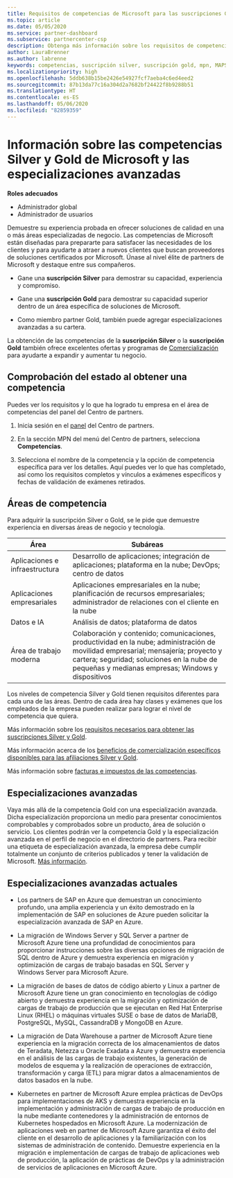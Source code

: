 ```yaml
---
title: Requisitos de competencias de Microsoft para las suscripciones Gold y Silver | Centro de partners
ms.topic: article
ms.date: 05/05/2020
ms.service: partner-dashboard
ms.subservice: partnercenter-csp
description: Obtenga más información sobre los requisitos de competencias para conseguir los niveles de suscripción Silver y Gold.
author: LauraBrenner
ms.author: labrenne
keywords: competencias, suscripción silver, suscripción gold, mpn, MAPS, competencia, Microsoft Partner Network, suscripción a la red, especializaciones avanzadas
ms.localizationpriority: high
ms.openlocfilehash: 5ddb638b15be2426e54927fcf7aeba4c6ed4eed2
ms.sourcegitcommit: 87b13da77c16a304d2a7682bf24422f8b9288b51
ms.translationtype: HT
ms.contentlocale: es-ES
ms.lasthandoff: 05/06/2020
ms.locfileid: "82859359"
---
```

# <a name="information-about-microsoft-silver-and-gold-competencies-and-advanced-specializations"></a>Información sobre las competencias Silver y Gold de Microsoft y las especializaciones avanzadas

**Roles adecuados**
-    Administrador global
-    Administrador de usuarios

Demuestre su experiencia probada en ofrecer soluciones de calidad en una o más áreas especializadas de negocio. Las competencias de Microsoft están diseñadas para prepararte para satisfacer las necesidades de los clientes y para ayudarte a atraer a nuevos clientes que buscan proveedores de soluciones certificados por Microsoft. Únase al nivel élite de partners de Microsoft y destaque entre sus compañeros.

- Gane una **suscripción Silver** para demostrar su capacidad, experiencia y compromiso.

- Gane una **suscripción Gold** para demostrar su capacidad superior dentro de un área específica de soluciones de Microsoft.

- Como miembro partner Gold, también puede agregar especializaciones avanzadas a su cartera.

La obtención de las competencias de la **suscripción Silver** o la **suscripción Gold** también ofrece excelentes ofertas y programas de [Comercialización](mpn-learn-about-go-to-market-benefits.md) para ayudarte a expandir y aumentar tu negocio.

## <a name="check-your-status-as-you-earn-a-competency"></a>Comprobación del estado al obtener una competencia

Puedes ver los requisitos y lo que ha logrado tu empresa en el área de competencias del panel del Centro de partners.

1. Inicia sesión en el [panel](https://partner.microsoft.com/dashboard/home) del Centro de partners.

2. En la sección MPN del menú del Centro de partners, selecciona **Competencias**. 

3. Selecciona el nombre de la competencia y la opción de competencia específica para ver los detalles. Aquí puedes ver lo que has completado, así como los requisitos completos y vínculos a exámenes específicos y fechas de validación de exámenes retirados.

## <a name="competency-areas"></a>Áreas de competencia

Para adquirir la suscripción Silver o Gold, se le pide que demuestre experiencia en diversas áreas de negocio y tecnología.

|**Área**            |**Subáreas**                    |
|--------------------|--------------------------------|
|Aplicaciones e infraestructura|Desarrollo de aplicaciones; integración de aplicaciones; plataforma en la nube; DevOps; centro de datos|
|Aplicaciones empresariales |Aplicaciones empresariales en la nube; planificación de recursos empresariales; administrador de relaciones con el cliente en la nube|
|Datos e IA|Análisis de datos; plataforma de datos|
|Área de trabajo moderna| Colaboración y contenido; comunicaciones, productividad en la nube; administración de movilidad empresarial; mensajería; proyecto y cartera; seguridad; soluciones en la nube de pequeñas y medianas empresas; Windows y dispositivos|

Los niveles de competencia Silver y Gold tienen requisitos diferentes para cada una de las áreas. Dentro de cada área hay clases y exámenes que los empleados de la empresa pueden realizar para lograr el nivel de competencia que quiera.


Más información sobre los [requisitos necesarios para obtener las suscripciones Silver y Gold](https://partner.microsoft.com/membership/competencies).

Más información acerca de los [beneficios de comercialización específicos disponibles para las afiliaciones Silver y Gold](mpn-learn-about-go-to-market-benefits.md). 

Más información sobre [facturas e impuestos de las competencias](mpn-view-print-maps-invoice.md).

## <a name="advanced-specializations"></a>Especializaciones avanzadas

Vaya más allá de la competencia Gold con una especialización avanzada. Dicha especialización proporciona un medio para presentar conocimientos comprobables y comprobados sobre un producto, área de solución o servicio. Los clientes podrán ver la competencia Gold y la especialización avanzada en el perfil de negocio en el directorio de partners. Para recibir una etiqueta de especialización avanzada, la empresa debe cumplir totalmente un conjunto de criterios publicados y tener la validación de Microsoft. [Más información](https://partner.microsoft.com/membership/competencies#tab-content-2). 

## <a name="the-current-advanced-specializations"></a>Especializaciones avanzadas actuales

- Los partners de SAP en Azure que demuestran un conocimiento profundo, una amplia experiencia y un éxito demostrado en la implementación de SAP en soluciones de Azure pueden solicitar la especialización avanzada de SAP en Azure.

- La migración de Windows Server y SQL Server a partner de Microsoft Azure tiene una profundidad de conocimientos para proporcionar instrucciones sobre las diversas opciones de migración de SQL dentro de Azure y demuestra experiencia en migración y optimización de cargas de trabajo basadas en SQL Server y Windows Server para Microsoft Azure. 

- La migración de bases de datos de código abierto y Linux a partner de Microsoft Azure tiene un gran conocimiento en tecnologías de código abierto y demuestra experiencia en la migración y optimización de cargas de trabajo de producción que se ejecutan en Red Hat Enterprise Linux (RHEL) o máquinas virtuales SUSE o base de datos de MariaDB, PostgreSQL, MySQL, CassandraDB y MongoDB en Azure.

- La migración de Data Warehouse a partner de Microsoft Azure tiene experiencia en la migración correcta de los almacenamientos de datos de Teradata, Netezza u Oracle Exadata a Azure y demuestra experiencia en el análisis de las cargas de trabajo existentes, la generación de modelos de esquema y la realización de operaciones de extracción, transformación y carga (ETL) para migrar datos a almacenamientos de datos basados en la nube.

- Kubernetes en partner de Microsoft Azure emplea prácticas de DevOps para implementaciones de AKS y demuestra experiencia en la implementación y administración de cargas de trabajo de producción en la nube mediante contenedores y la administración de entornos de Kubernetes hospedados en Microsoft Azure.
La modernización de aplicaciones web en partner de Microsoft Azure garantiza el éxito del cliente en el desarrollo de aplicaciones y la familiarización con los sistemas de administración de contenido. Demuestre experiencia en la migración e implementación de cargas de trabajo de aplicaciones web de producción, la aplicación de prácticas de DevOps y la administración de servicios de aplicaciones en Microsoft Azure.
